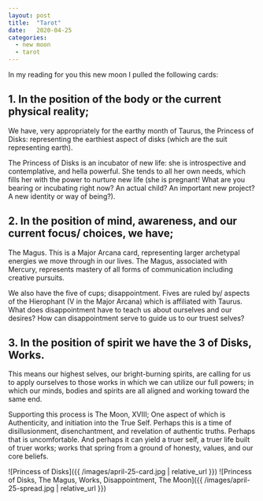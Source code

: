 ```yaml
---
layout: post
title:  "Tarot"
date:   2020-04-25
categories:
  - new moon
  - tarot
---
```

In my reading for you this new moon I pulled the following cards:

## 1. In the position of the body or the current physical reality;

We have, very appropriately for the earthy month of Taurus, the Princess of Disks: representing the earthiest aspect of disks (which are the suit representing earth).

The Princess of Disks is an incubator of new life: she is introspective and contemplative, and hella powerful. She tends to all her own needs, which fills her with the power to nurture new life (she is pregnant! What are you bearing or incubating right now? An actual child? An important new project? A new identity or way of being?).

## 2. In the position of mind, awareness, and our current focus/ choices, we have;

The Magus. This is a Major Arcana card, representing larger archetypal energies we move through in our lives. The Magus, associated with Mercury, represents mastery of all forms of communication including creative pursuits.

We also have the five of cups; disappointment. Fives are ruled by/ aspects of the Hierophant (V in the Major Arcana) which is affiliated with Taurus. What does disappointment have to teach us about ourselves and our desires? How can disappointment serve to guide us to our truest selves?

## 3. In the position of spirit we have the 3 of Disks, Works.

This means our highest selves, our bright-burning spirits, are calling for us to apply ourselves to those works in which we can utilize our full powers; in which our minds, bodies and spirits are all aligned and working toward the same end.

Supporting this process is The Moon, XVIII; One aspect of which is Authenticity, and initiation into the True Self. Perhaps this is a time of disillusionment, disenchantment, and revelation of authentic truths. Perhaps that is uncomfortable. And perhaps it can yield a truer self, a truer life built of truer works; works that spring from a ground of honesty, values, and our core beliefs.

![Princess of Disks]({{ /images/april-25-card.jpg | relative_url }})
![Princess of Disks, The Magus, Works, Disappointment, The Moon]({{ /images/april-25-spread.jpg | relative_url }})
